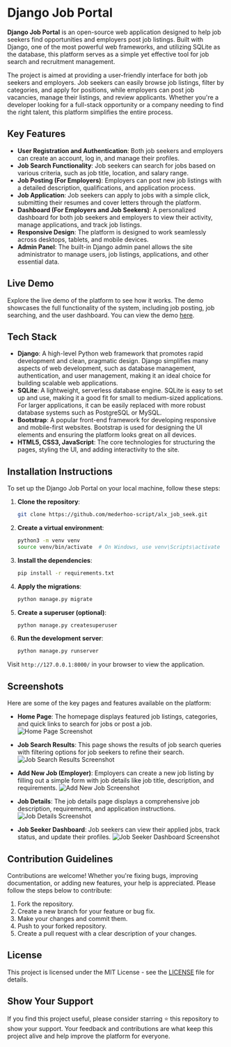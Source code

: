 # Django Job Portal

**Django Job Portal** is an open-source web application designed to help job seekers find opportunities and employers post job listings. Built with Django, one of the most powerful web frameworks, and utilizing SQLite as the database, this platform serves as a simple yet effective tool for job search and recruitment management.

The project is aimed at providing a user-friendly interface for both job seekers and employers. Job seekers can easily browse job listings, filter by categories, and apply for positions, while employers can post job vacancies, manage their listings, and review applicants. Whether you're a developer looking for a full-stack opportunity or a company needing to find the right talent, this platform simplifies the entire process.

## Key Features
- **User Registration and Authentication**: Both job seekers and employers can create an account, log in, and manage their profiles.
- **Job Search Functionality**: Job seekers can search for jobs based on various criteria, such as job title, location, and salary range.
- **Job Posting (For Employers)**: Employers can post new job listings with a detailed description, qualifications, and application process.
- **Job Application**: Job seekers can apply to jobs with a simple click, submitting their resumes and cover letters through the platform.
- **Dashboard (For Employers and Job Seekers)**: A personalized dashboard for both job seekers and employers to view their activity, manage applications, and track job listings.
- **Responsive Design**: The platform is designed to work seamlessly across desktops, tablets, and mobile devices.
- **Admin Panel**: The built-in Django admin panel allows the site administrator to manage users, job listings, applications, and other essential data.

## Live Demo
Explore the live demo of the platform to see how it works. The demo showcases the full functionality of the system, including job posting, job searching, and the user dashboard. You can view the demo [here](#).

## Tech Stack
- **Django**: A high-level Python web framework that promotes rapid development and clean, pragmatic design. Django simplifies many aspects of web development, such as database management, authentication, and user management, making it an ideal choice for building scalable web applications.
- **SQLite**: A lightweight, serverless database engine. SQLite is easy to set up and use, making it a good fit for small to medium-sized applications. For larger applications, it can be easily replaced with more robust database systems such as PostgreSQL or MySQL.
- **Bootstrap**: A popular front-end framework for developing responsive and mobile-first websites. Bootstrap is used for designing the UI elements and ensuring the platform looks great on all devices.
- **HTML5, CSS3, JavaScript**: The core technologies for structuring the pages, styling the UI, and adding interactivity to the site.

## Installation Instructions
To set up the Django Job Portal on your local machine, follow these steps:

1. **Clone the repository**:
    ```bash
    git clone https://github.com/mederhoo-script/alx_job_seek.git
    ```

2. **Create a virtual environment**:
    ```bash
    python3 -m venv venv
    source venv/bin/activate  # On Windows, use venv\Scripts\activate
    ```

3. **Install the dependencies**:
    ```bash
    pip install -r requirements.txt
    ```

4. **Apply the migrations**:
    ```bash
    python manage.py migrate
    ```

5. **Create a superuser (optional)**:
    ```bash
    python manage.py createsuperuser
    ```

6. **Run the development server**:
    ```bash
    python manage.py runserver
    ```

Visit `http://127.0.0.1:8000/` in your browser to view the application.

## Screenshots
Here are some of the key pages and features available on the platform:

- **Home Page**: The homepage displays featured job listings, categories, and quick links to search for jobs or post a job.
  ![Home Page Screenshot](screenshots/one.png)

- **Job Search Results**: This page shows the results of job search queries with filtering options for job seekers to refine their search.
  ![Job Search Results Screenshot](screenshots/two.png)

- **Add New Job (Employer)**: Employers can create a new job listing by filling out a simple form with job details like job title, description, and requirements.
  ![Add New Job Screenshot](screenshots/three.png)

- **Job Details**: The job details page displays a comprehensive job description, requirements, and application instructions.
  ![Job Details Screenshot](images/job-details.png)

- **Job Seeker Dashboard**: Job seekers can view their applied jobs, track status, and update their profiles.
  ![Job Seeker Dashboard Screenshot](images/seeker-dashboard.png)

## Contribution Guidelines
Contributions are welcome! Whether you're fixing bugs, improving documentation, or adding new features, your help is appreciated. Please follow the steps below to contribute:

1. Fork the repository.
2. Create a new branch for your feature or bug fix.
3. Make your changes and commit them.
4. Push to your forked repository.
5. Create a pull request with a clear description of your changes.

## License
This project is licensed under the MIT License - see the [LICENSE](LICENSE) file for details.

## Show Your Support
If you find this project useful, please consider starring ⭐ this repository to show your support. Your feedback and contributions are what keep this project alive and help improve the platform for everyone.
